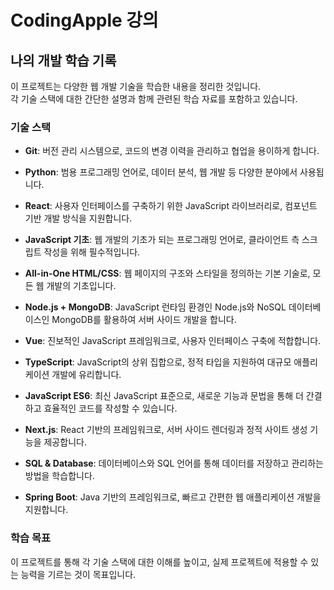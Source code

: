 # CodingApple 강의

## 나의 개발 학습 기록

이 프로젝트는 다양한 웹 개발 기술을 학습한 내용을 정리한 것입니다.  
각 기술 스택에 대한 간단한 설명과 함께 관련된 학습 자료를 포함하고 있습니다.

### 기술 스택

- **Git**: 버전 관리 시스템으로, 코드의 변경 이력을 관리하고 협업을 용이하게 합니다.

- **Python**: 범용 프로그래밍 언어로, 데이터 분석, 웹 개발 등 다양한 분야에서 사용됩니다.

- **React**: 사용자 인터페이스를 구축하기 위한 JavaScript 라이브러리로, 컴포넌트 기반 개발 방식을 지원합니다.

- **JavaScript 기초**: 웹 개발의 기초가 되는 프로그래밍 언어로, 클라이언트 측 스크립트 작성을 위해 필수적입니다.

- **All-in-One HTML/CSS**: 웹 페이지의 구조와 스타일을 정의하는 기본 기술로, 모든 웹 개발의 기초입니다.

- **Node.js + MongoDB**: JavaScript 런타임 환경인 Node.js와 NoSQL 데이터베이스인
MongoDB를 활용하여 서버 사이드 개발을 합니다.

- **Vue**: 진보적인 JavaScript 프레임워크로, 사용자 인터페이스 구축에 적합합니다.

- **TypeScript**: JavaScript의 상위 집합으로, 정적 타입을 지원하여 대규모 애플리케이션 개발에 유리합니다.

- **JavaScript ES6**: 최신 JavaScript 표준으로, 새로운 기능과 문법을 통해 더 간결하고 효율적인 코드를 작성할 수 있습니다.

- **Next.js**: React 기반의 프레임워크로, 서버 사이드 렌더링과 정적 사이트 생성 기능을 제공합니다.

- **SQL & Database**: 데이터베이스와 SQL 언어를 통해 데이터를 저장하고 관리하는 방법을 학습합니다.

- **Spring Boot**: Java 기반의 프레임워크로, 빠르고 간편한 웹 애플리케이션 개발을 지원합니다.

### 학습 목표

이 프로젝트를 통해 각 기술 스택에 대한 이해를 높이고,
실제 프로젝트에 적용할 수 있는 능력을 기르는 것이 목표입니다.